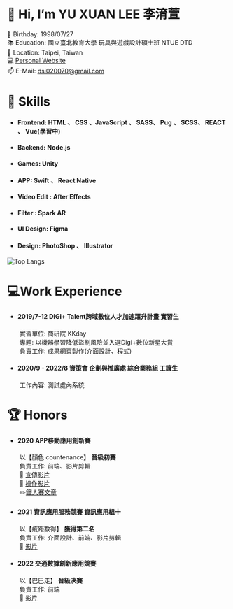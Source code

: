 # 👋 Hi, I’m YU XUAN LEE 李淯萱
:baby: Birthday: 1998/07/27<br>
:books:	Education: 國立臺北教育大學 玩具與遊戲設計碩士班 NTUE DTD  
:pushpin: Location: Taipei, Taiwan  
:computer: [Personal Website](https://2022-portfolio-olive.vercel.app/)  
📫 E-Mail: dsi020070@gmail.com  
# :wrench:	Skills
- #### Frontend: HTML 、 CSS 、JavaScript 、 SASS、 Pug 、 SCSS、 REACT 、 Vue(學習中)
- #### Backend: Node.js
- #### Games: Unity
- #### APP: Swift 、 React Native
- #### Video Edit : After Effects
- #### Filter : Spark AR
- #### UI Design: Figma
- #### Design: PhotoShop 、 Illustrator
![Top Langs](https://github-readme-stats.vercel.app/api/top-langs/?username=s110519018&theme=shades-of-purple)

# :computer:Work Experience
- #### 2019/7-12 DiGi+ Talent跨域數位人才加速躍升計畫 實習生 
&emsp;&emsp;實習單位: 商研院 KKday   
&emsp;&emsp;專題: 以機器學習降低盜刷風險並入選Digi+數位新星大賞  
&emsp;&emsp;負責工作: 成果網頁製作(介面設計、程式)  
- #### 2020/9 - 2022/8 資策會 企劃與推廣處 綜合業務組 工讀生 
&emsp;&emsp;工作內容: 測試處內系統 

# :trophy:		Honors
- #### 2020 APP移動應用創新賽
&emsp;&emsp;以【顏色 countenance】 **晉級初賽**   
&emsp;&emsp;負責工作: 前端、影片剪輯  
&emsp;&emsp;:movie_camera:	[宣傳影片](https://www.youtube.com/watch?v=rqrp_8xZJB0)  
&emsp;&emsp;:movie_camera:	[操作影片](https://www.youtube.com/watch?v=kr1lymM6e_w)  
&emsp;&emsp;:pencil2:[鐵人賽文章](https://ithelp.ithome.com.tw/users/20130458/ironman/3634?page=3)  
- #### 2021 資訊應用服務競賽 資訊應用組十
&emsp;&emsp;以【疫距數得】 **獲得第二名**  
&emsp;&emsp;負責工作: 介面設計、前端、影片剪輯  
&emsp;&emsp;:movie_camera:	[影片](https://youtu.be/z1jOn270cB4)
- #### 2022 交通數據創新應用競賽
&emsp;&emsp;以【巴巴走】 **晉級決賽**  
&emsp;&emsp;負責工作: 前端  
&emsp;&emsp;:movie_camera:	[影片](https://youtu.be/r1nxZKEH3N0)
